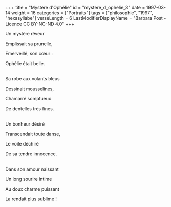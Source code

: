 +++
title = "Mystère d'Ophélie"
id = "mystere_d_ophelie_3"
date = 1997-03-14
weight = 16
categories = ["Portraits"]
tags = ["philosophie", "1997", "hexasyllabe"]
verseLength = 6
LastModifierDisplayName = "Barbara Post - Licence CC BY-NC-ND 4.0"
+++

Un mystère rêveur

Emplissait sa prunelle,

Emerveillé, son cœur :

Ophélie était belle.

 \
Sa robe aux volants bleus

Dessinait mousselines,

Chamarré somptueux

De dentelles très fines.

 \
Un bonheur désiré

Transcendait toute danse,

Le voile déchiré

De sa tendre innocence.

 \
Dans son amour naissant

Un long sourire intime

Au doux charme puissant

La rendait plus sublime !
